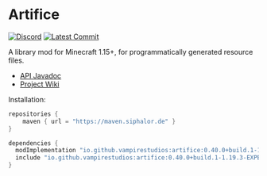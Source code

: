 # Artifice
[![Discord](https://img.shields.io/discord/901129108275216392?color=red&label=Discord)](https://discord.gg/63hmSTxyDA)
[![Latest Commit](https://img.shields.io/github/last-commit/vampire-studios/artifice/1.19.3?color=blue)](https://github.com/vampire-studios/artifice/commits/1.19.3)

A library mod for Minecraft 1.15+, for programmatically generated resource files.

- [API Javadoc](https://htmlpreview.github.io/?https://github.com/vampire-studios/artifice/blob/1.19.3/doc/index.html)
- [Project Wiki](https://github.com/vampire-studios/artifice/blob/1.19.3/src/testmod/java/com/swordglowsblue/artifice/test/ArtificeTestMod.java)

Installation: 

```gradle
repositories {
    maven { url = "https://maven.siphalor.de" }
}

dependencies {
  modImplementation "io.github.vampirestudios:artifice:0.40.0+build.1-1.19.3-EXPERIMENTAL"
  include "io.github.vampirestudios:artifice:0.40.0+build.1-1.19.3-EXPERIMENTAL"
}
```